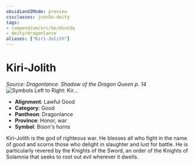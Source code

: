```yaml
---
obsidianUIMode: preview
cssclasses: json5e-deity
tags:
- compendium/src/5e/dsotdq
- deity/dragonlance
aliases: ["Kiri-Jolith"]
---
```

# Kiri-Jolith
*Source: Dragonlance: Shadow of the Dragon Queen p. 14* 
![Symbols Left to Right: Kir...](/2-Mechanics/CLI/deities/img/dsotdq-011-00-038-o-good-trio.webp#symbol "Symbols Left to Right: Kiri-Jolith, Majere, and Mishakal")

- **Alignment**: Lawful Good
- **Category**: Good
- **Pantheon**: Dragonlance
- **Province**: Honor, war
- **Symbol**: Bison's horns

Kiri-Jolith is the god of righteous war. He blesses all who fight in the name of good and scorns those who delight in slaughter and lust for battle. He is particularly revered by the Knights of the Sword, an order of the Knights of Solamnia that seeks to root out evil wherever it dwells.